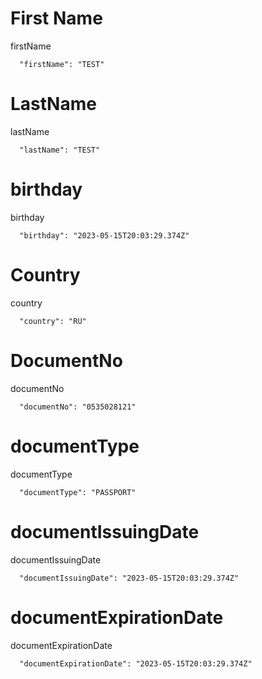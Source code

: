 # First Name

firstName

```
  "firstName": "TEST"
```

# LastName

lastName

```
  "lastName": "TEST"
```

# birthday

birthday

```
  "birthday": "2023-05-15T20:03:29.374Z"
```

# Country

country

```
  "country": "RU"
```

# DocumentNo

documentNo

```
  "documentNo": "0535028121"
```

# documentType

documentType

```
  "documentType": "PASSPORT"
```


# documentIssuingDate

documentIssuingDate

```
  "documentIssuingDate": "2023-05-15T20:03:29.374Z"
```


# documentExpirationDate

documentExpirationDate

```
  "documentExpirationDate": "2023-05-15T20:03:29.374Z"
```
